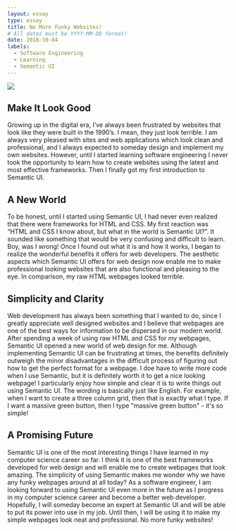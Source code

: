 ```yaml
---
layout: essay
type: essay
title: No More Funky Websites!
# All dates must be YYYY-MM-DD format!
date: 2018-10-04
labels:
  - Software Engineering
  - Learning
  - Semantic UI
---
```


<img class="ui right spaced image" src="https://semantic-ui.com/images/examples/theming.png">

## Make It Look Good

Growing up in the digital era, I’ve always been frustrated by websites that look like they were built in the 1990’s. I mean, they just look terrible. I am always very pleased with sites and web applications which look clean and professional, and I always expected to someday design and implement my own websites. However, until I started learning software engineering I never took the opportunity to learn how to create websites using the latest and most effective frameworks. Then I finally got my first introduction to Semantic UI.

## A New World

To be honest, until I started using Semantic UI, I had never even realized that there were frameworks for HTML and CSS. My first reaction was “HTML and CSS I know about, but what in the world is Semantic UI?”. It sounded like something that would be very confusing and difficult to learn. Boy, was I wrong! Once I found out what it is and how it works, I began to realize the wonderful benefits it offers for web developers. The aesthetic aspects which Semantic UI offers for web design now enable me to make professional looking websites that are also functional and pleasing to the eye. In comparison, my raw HTML webpages looked terrible. 

## Simplicity and Clarity

Web development has always been something that I wanted to do, since I greatly appreciate well designed websites and I believe that webpages are one of the best ways for information to be dispersed in our modern world. After spending a week of using raw HTML and CSS for my webpages, Semantic UI opened a new world of web design for me. Although implementing Semantic UI can be frustrating at times, the benefits definitely outweigh the minor disadvantages in the difficult process of figuring out how to get the perfect format for a webpage. I doe have to write more code when I use Semantic, but it is definitely worth it to get a nice looking webpage! I particularly enjoy how simple and clear it is to write things out using Semantic UI. The wording is basically just like English. For example, when I want to create a three column grid, then that is exactly what I type. If I want a massive green button, then I type "massive green button" - it's so simple!

## A Promising Future

Semantic UI is one of the most interesting things I have learned in my computer science career so far. I think it is one of the best frameworks developed for web design and will enable me to create webpages that look amazing. The simplicity of using Semantic makes me wonder why we have any funky webpages around at all today? As a software engineer, I am looking forward to using Semantic UI even more in the future as I progress in my computer science career and become a better web developer. Hopefully, I will someday become an expert at Semantic UI and will be able to put its power into use in my job. Until then, I will be using it to make my simple webpages look neat and professional. No more funky websites!
